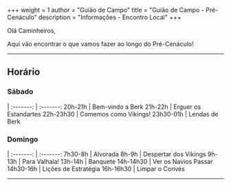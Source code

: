 +++
weight = 1
author = "Guião de Campo"
title = "Guião de Campo - Pré-Cenáculo" 
description = "Informações - Encontro Local" 
+++

Olá Caminheiros,

Aqui vão encontrar o que vamos fazer ao longo do Pré-Cenáculo!

---

## Horário

### Sábado
 |
 :-------: | :-------:
20h-21h | Bem-vindo a Berk
21h-22h | Erguer os Estandartes
22h-23h30 | Comemos como Vikings!
23h30-01h | Lendas de Berk

### Domingo
 |
:-------: | :-------:
7h30-8h | Alvorada
8h-9h | Despertar dos Vikings
9h-13h | Para Valhala!
13h-14h | Banquete
14h-14h30 | Ver os Navios Passar
14h30-16h | Lições de Estratégia
16h-16h30 | Limpar o Convés


---
